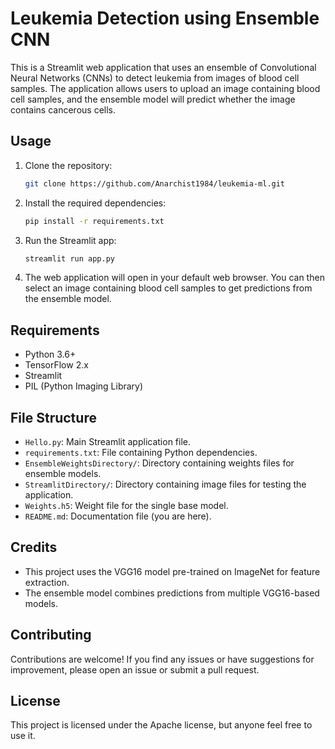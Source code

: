 # Leukemia Detection using Ensemble CNN

This is a Streamlit web application that uses an ensemble of Convolutional Neural Networks (CNNs) to detect leukemia from images of blood cell samples. The application allows users to upload an image containing blood cell samples, and the ensemble model will predict whether the image contains cancerous cells.

## Usage

1. Clone the repository:

   ```bash
   git clone https://github.com/Anarchist1984/leukemia-ml.git
   ```

2. Install the required dependencies:

   ```bash
   pip install -r requirements.txt
   ```

3. Run the Streamlit app:

   ```bash
   streamlit run app.py
   ```

4. The web application will open in your default web browser. You can then select an image containing blood cell samples to get predictions from the ensemble model.

## Requirements

- Python 3.6+
- TensorFlow 2.x
- Streamlit
- PIL (Python Imaging Library)

## File Structure

- `Hello.py`: Main Streamlit application file.
- `requirements.txt`: File containing Python dependencies.
- `EnsembleWeightsDirectory/`: Directory containing weights files for ensemble models.
- `StreamlitDirectory/`: Directory containing image files for testing the application.
- `Weights.h5`: Weight file for the single base model.
- `README.md`: Documentation file (you are here).

## Credits

- This project uses the VGG16 model pre-trained on ImageNet for feature extraction.
- The ensemble model combines predictions from multiple VGG16-based models.

## Contributing

Contributions are welcome! If you find any issues or have suggestions for improvement, please open an issue or submit a pull request.

## License

This project is licensed under the Apache license, but anyone feel free to use it.
